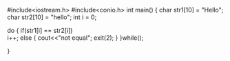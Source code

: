 #include<iostream.h>
#include<conio.h>
int main()
{
  char str1[10] = "Hello";
  char str2[10] = "hello";
  int i = 0;
  
  do
  {
    if(str1[i] == str2[i])  
    i++;
    else
    {
      cout<<"not equal";
      exit(2);
    }
  }while();  

}

